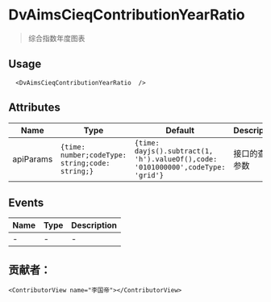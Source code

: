# DvAimsCieqContributionYearRatio

> 综合指数年度图表

## Usage

```vue
  <DvAimsCieqContributionYearRatio  />
```

## Attributes
| Name | Type   | Default | Description |
| --- |--------|---------|-------------|
| apiParams | ```{time: number;codeType: string;code: string;}``` | ```{time: dayjs().subtract(1, 'h').valueOf(),code: '0101000000',codeType: 'grid'}``` | 接口的查询参数 |


## Events

| Name | Type | Description |
| --- | --- |-------------|
| - | - | - |

## 贡献者：

```vue
<ContributorView name="李国帝"></ContributorView>
```
